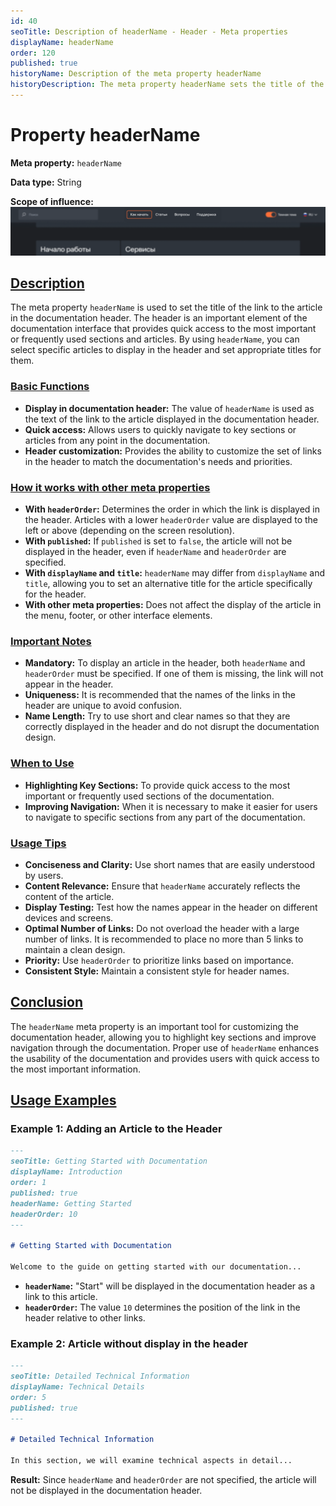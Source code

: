 ```yaml
---
id: 40
seoTitle: Description of headerName - Header - Meta properties
displayName: headerName
order: 120
published: true
historyName: Description of the meta property headerName
historyDescription: The meta property headerName sets the title of the link to the article displayed in the documentation header for quick access to important sections.
---
```


# Property headerName

**Meta property:** `headerName`

**Data type:** String

**Scope of influence:**
![Property influence](https://raw.githubusercontent.com/SolarSpaceTech/product-documentation-help/refs/heads/main/ru/images/header-name.png)


## [Description](description)

The meta property `headerName` is used to set the title of the link to the article in the documentation header. The header is an important element of the documentation interface that provides quick access to the most important or frequently used sections and articles.
By using `headerName`, you can select specific articles to display in the header and set appropriate titles for them.


### [Basic Functions](basic-functions)

- **Display in documentation header:** The value of `headerName` is used as the text of the link to the article displayed in the documentation header.
- **Quick access:** Allows users to quickly navigate to key sections or articles from any point in the documentation.
- **Header customization:** Provides the ability to customize the set of links in the header to match the documentation's needs and priorities.


### [How it works with other meta properties](with-other-properties)

- **With `headerOrder`:** Determines the order in which the link is displayed in the header. Articles with a lower `headerOrder` value are displayed to the left or above (depending on the screen resolution).
- **With `published`:** If `published` is set to `false`, the article will not be displayed in the header, even if `headerName` and `headerOrder` are specified.
- **With `displayName` and `title`:** `headerName` may differ from `displayName` and `title`, allowing you to set an alternative title for the article specifically for the header.
- **With other meta properties:** Does not affect the display of the article in the menu, footer, or other interface elements.


### [Important Notes](notes)

- **Mandatory:** To display an article in the header, both `headerName` and `headerOrder` must be specified. If one of them is missing, the link will not appear in the header.
- **Uniqueness:** It is recommended that the names of the links in the header are unique to avoid confusion.
- **Name Length:** Try to use short and clear names so that they are correctly displayed in the header and do not disrupt the documentation design.


### [When to Use](when-to-use)

- **Highlighting Key Sections:** To provide quick access to the most important or frequently used sections of the documentation.
- **Improving Navigation:** When it is necessary to make it easier for users to navigate to specific sections from any part of the documentation.


### [Usage Tips](advice)

- **Conciseness and Clarity:** Use short names that are easily understood by users.
- **Content Relevance:** Ensure that `headerName` accurately reflects the content of the article.
- **Display Testing:** Test how the names appear in the header on different devices and screens.
- **Optimal Number of Links:** Do not overload the header with a large number of links. It is recommended to place no more than 5 links to maintain a clean design.
- **Priority:** Use `headerOrder` to prioritize links based on importance.
- **Consistent Style:** Maintain a consistent style for header names.


## [Conclusion](conclusion)

The `headerName` meta property is an important tool for customizing the documentation header, allowing you to highlight key sections and improve navigation through the documentation.
Proper use of `headerName` enhances the usability of the documentation and provides users with quick access to the most important information.


## [Usage Examples](examples)

### Example 1: Adding an Article to the Header

```md
---
seoTitle: Getting Started with Documentation
displayName: Introduction
order: 1
published: true
headerName: Getting Started
headerOrder: 10
---

# Getting Started with Documentation

Welcome to the guide on getting started with our documentation...
```

- **`headerName`:** "Start" will be displayed in the documentation header as a link to this article.
- **`headerOrder`:** The value `10` determines the position of the link in the header relative to other links.


### Example 2: Article without display in the header

```md
---
seoTitle: Detailed Technical Information
displayName: Technical Details
order: 5
published: true
---

# Detailed Technical Information

In this section, we will examine technical aspects in detail...
```

**Result:** Since `headerName` and `headerOrder` are not specified, the article will not be displayed in the documentation header.
